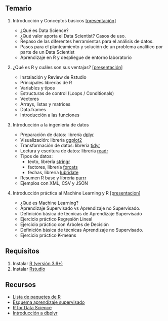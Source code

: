 ## Temario

1. Introducción y Conceptos básicos [[presentación]](./pdf/intro_ds.pdf)

   * ¿Qué es Data Science?
   * ¿Qué valor aporta el Data Scientist? Casos de uso.
   * Repaso de las diferentes herramientas para el análisis de datos.
   * Pasos para el planteamiento y solución de un problema analítico por parte de un Data Scientist
   * Aprendizaje en R y despliegue de entorno laboratorio


2. ¿Qué es R y cuáles son sus ventajas? [[presentación]](./pdf/intro_R.pdf)

   * Instalación y Review de Rstudio
   * Principales librerías de R
   * Variables y tipos
   * Estructuras de control (Loops / Conditionals)
   * Vectores
   * Arrays, listas y matrices
   * Data.frames
   * Introducción a las funciones


3. Introducción a la ingenieria de datos

   * Preparación de datos: librería [dplyr](./src/tidyverse/01-dplyr.html)
   * Visualización: librería [ggplot2](./src/tidyverse/02-ggplot2.html)
   * Transformación de datos: libreria [tidyr](./src/tidyverse/03-tidyr.html)
   * Lectura y escritura de datos: librería [readr](./src/tidyverse/04-readr.html)
   * Tipos de datos:
       * texto, librería [stringr](./src/tidyverse/05-stringr.html)
       * factores, librería [forcats](./src/tidyverse/06-forcats.html)
       * fechas, librería [lubridate](./src/tidyverse/07-lubridate.html)
   * Resumen R base y librería [purrr](./src/tidyverse/08-purrr.html)
   * Ejemplos con XML, CSV y JSON


4. Introducción práctica al Machine Learning y R [[presentacion]](./pdf/intro_ml.pdf)

   * ¿Qué es Machine Learning?
   * Aprendizaje Supervisado vs Aprendizaje no Supervisado.
   * Definición básica de técnicas de Aprendizaje Supervisado
   * Ejercicio práctico Regresión Lineal
   * Ejercicio práctico con Árboles de Decisión
   * Definición básica de técnicas Aprendizaje no Supervisado.
   * Ejercicio práctico K-means

## Requisitos

   1. Instalar [R (versión 3.6+)](https://cran.rstudio.com/)
   2. Instalar [Rstudio](https://rstudio.com/products/rstudio/download/#download)

## Recursos

   * [Lista de paquetes de R](lista_paquetes.md)
   * [Esquema aprendizaje supervisado](esquema.md)
   * [R for Data Science](https://r4ds.had.co.nz/)
   * [Introducción a dbplyr](https://cran.r-project.org/web/packages/dbplyr/vignettes/dbplyr.html)
